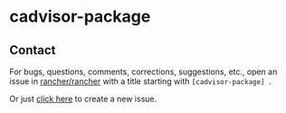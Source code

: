 # cadvisor-package


## Contact
For bugs, questions, comments, corrections, suggestions, etc., open an issue in
 [rancher/rancher](//github.com/rancher/rancher/issues) with a title starting with `[cadvisor-package] `.

Or just [click here](//github.com/rancher/rancher/issues/new?title=%5Bcadvisor-package%5D%20) to create a new issue.
